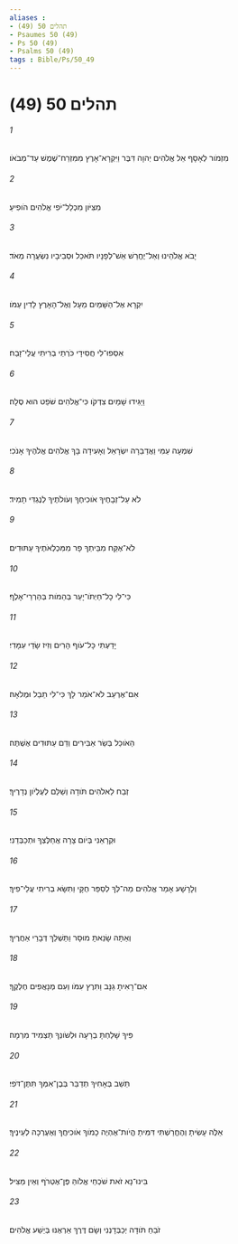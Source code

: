 ```yaml
---
aliases : 
- תהלים 50 (49)
- Psaumes 50 (49)
- Ps 50 (49)
- Psalms 50 (49)
tags : Bible/Ps/50_49
---
```


# תהלים 50 (49)

###### 1
מִזְמֹור לְאָסָף אֵל אֱלֹהִים יְהוָה דִּבֶּר וַיִּקְרָא־אָרֶץ מִמִּזְרַח־שֶׁמֶשׁ עַד־מְבֹאֹו׃
###### 2
מִצִּיֹּון מִכְלַל־יֹפִי אֱלֹהִים הֹופִיעַ׃
###### 3
יָבֹא אֱלֹהֵינוּ וְאַל־יֶחֱרַשׁ אֵשׁ־לְפָנָיו תֹּאכֵל וּסְבִיבָיו נִשְׂעֲרָה מְאֹד׃
###### 4
יִקְרָא אֶל־הַשָּׁמַיִם מֵעָל וְאֶל־הָאָרֶץ לָדִין עַמֹּו׃
###### 5
אִסְפוּ־לִי חֲסִידָי כֹּרְתֵי בְרִיתִי עֲלֵי־זָבַח׃
###### 6
וַיַּגִּידוּ שָׁמַיִם צִדְקֹו כִּי־אֱלֹהִים שֹׁפֵט הוּא סֶלָה׃
###### 7
שִׁמְעָה עַמִּי וַאֲדַבֵּרָה יִשְׂרָאֵל וְאָעִידָה בָּךְ אֱלֹהִים אֱלֹהֶיךָ אָנֹכִי׃
###### 8
לֹא עַל־זְבָחֶיךָ אֹוכִיחֶךָ וְעֹולֹתֶיךָ לְנֶגְדִּי תָמִיד׃
###### 9
לֹא־אֶקַּח מִבֵּיתְךָ פָר מִמִּכְלְאֹתֶיךָ עַתּוּדִים׃
###### 10
כִּי־לִי כָל־חַיְתֹו־יָעַר בְּהֵמֹות בְּהַרְרֵי־אָלֶף׃
###### 11
יָדַעְתִּי כָּל־עֹוף הָרִים וְזִיז שָׂדַי עִמָּדִי׃
###### 12
אִם־אֶרְעַב לֹא־אֹמַר לָךְ כִּי־לִי תֵבֵל וּמְלֹאָהּ׃
###### 13
הַאֹוכַל בְּשַׂר אַבִּירִים וְדַם עַתּוּדִים אֶשְׁתֶּה׃
###### 14
זְבַח לֵאלֹהִים תֹּודָה וְשַׁלֵּם לְעֶלְיֹון נְדָרֶיךָ׃
###### 15
וּקְרָאֵנִי בְּיֹום צָרָה אֲחַלֶּצְךָ וּתְכַבְּדֵנִי׃
###### 16
וְלָרָשָׁע אָמַר אֱלֹהִים מַה־לְּךָ לְסַפֵּר חֻקָּי וַתִּשָּׂא בְרִיתִי עֲלֵי־פִיךָ׃
###### 17
וְאַתָּה שָׂנֵאתָ מוּסָר וַתַּשְׁלֵךְ דְּבָרַי אַחֲרֶיךָ׃
###### 18
אִם־רָאִיתָ גַנָּב וַתִּרֶץ עִמֹּו וְעִם מְנָאֲפִים חֶלְקֶךָ׃
###### 19
פִּיךָ שָׁלַחְתָּ בְרָעָה וּלְשֹׁונְךָ תַּצְמִיד מִרְמָה׃
###### 20
תֵּשֵׁב בְּאָחִיךָ תְדַבֵּר בְּבֶן־אִמְּךָ תִּתֶּן־דֹּפִי׃
###### 21
אֵלֶּה עָשִׂיתָ וְהֶחֱרַשְׁתִּי דִּמִּיתָ הֱיֹות־אֶהְיֶה כָמֹוךָ אֹוכִיחֲךָ וְאֶעֶרְכָה לְעֵינֶיךָ׃
###### 22
בִּינוּ־נָא זֹאת שֹׁכְחֵי אֱלֹוהַּ פֶּן־אֶטְרֹף וְאֵין מַצִּיל׃
###### 23
זֹבֵחַ תֹּודָה יְכַבְּדָנְנִי וְשָׂם דֶּרֶךְ אַרְאֶנּוּ בְּיֵשַׁע אֱלֹהִים׃
